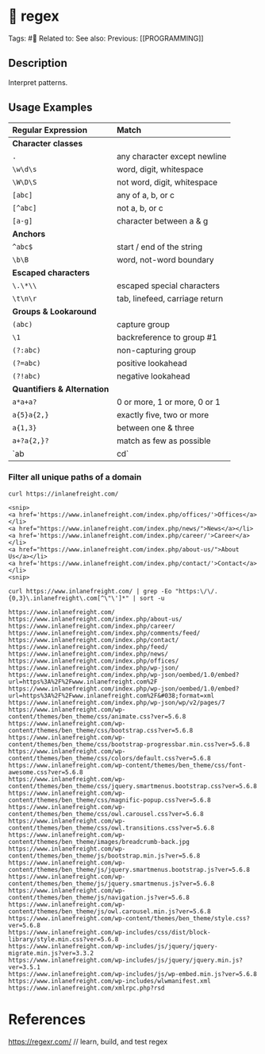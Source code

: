 # 🤖 regex

Tags: #🤖
Related to:
See also:
Previous: [[PROGRAMMING]]

## Description

Interpret patterns.

## Usage Examples

|Regular Expression|Match|
|:----|:----|
|**Character classes**| |
|`.`|any character except newline|
|`\w\d\s`|word, digit, whitespace|
|`\W\D\S`|not word, digit, whitespace|
|`[abc]`|any of a, b, or c|
|`[^abc]`|not a, b, or c|
|`[a-g]`|character between a & g|
|**Anchors**| |
|`^abc$`|start / end of the string|
|`\b\B`|word, not-word boundary|
|**Escaped characters**| |
|`\.\*\\`|escaped special characters|
|`\t\n\r`|tab, linefeed, carriage return|
|**Groups & Lookaround**| |
|`(abc)`|capture group|
|`\1`|backreference to group #1|
|`(?:abc)`|non-capturing group|
|`(?=abc)`|positive lookahead|
|`(?!abc)`|negative lookahead|
|**Quantifiers & Alternation**| |
|`a*a+a?`|0 or more, 1 or more, 0 or 1|
|`a{5}a{2,}`|exactly five, two or more|
|`a{1,3}`|between one & three|
|`a+?a{2,}?`|match as few as possible|
|`ab|cd`|match ab or cd|

### Filter all unique paths of a domain

	curl https://inlanefreight.com/

```text
<snip>
<a href='https://www.inlanefreight.com/index.php/offices/'>Offices</a></li>
<a href="https://www.inlanefreight.com/index.php/news/">News</a></li>
<a href='https://www.inlanefreight.com/index.php/career/'>Career</a></li>
<a href="https://www.inlanefreight.com/index.php/about-us/">About Us</a></li>
<a href='https://www.inlanefreight.com/index.php/contact/'>Contact</a></li>
<snip>
```

	curl https://www.inlanefreight.com/ | grep -Eo "https:\/\/.{0,3}\.inlanefreight\.com[^\"\']*" | sort -u

```text
https://www.inlanefreight.com/
https://www.inlanefreight.com/index.php/about-us/
https://www.inlanefreight.com/index.php/career/
https://www.inlanefreight.com/index.php/comments/feed/
https://www.inlanefreight.com/index.php/contact/
https://www.inlanefreight.com/index.php/feed/
https://www.inlanefreight.com/index.php/news/
https://www.inlanefreight.com/index.php/offices/
https://www.inlanefreight.com/index.php/wp-json/
https://www.inlanefreight.com/index.php/wp-json/oembed/1.0/embed?url=https%3A%2F%2Fwww.inlanefreight.com%2F
https://www.inlanefreight.com/index.php/wp-json/oembed/1.0/embed?url=https%3A%2F%2Fwww.inlanefreight.com%2F&#038;format=xml
https://www.inlanefreight.com/index.php/wp-json/wp/v2/pages/7
https://www.inlanefreight.com/wp-content/themes/ben_theme/css/animate.css?ver=5.6.8
https://www.inlanefreight.com/wp-content/themes/ben_theme/css/bootstrap.css?ver=5.6.8
https://www.inlanefreight.com/wp-content/themes/ben_theme/css/bootstrap-progressbar.min.css?ver=5.6.8
https://www.inlanefreight.com/wp-content/themes/ben_theme/css/colors/default.css?ver=5.6.8
https://www.inlanefreight.com/wp-content/themes/ben_theme/css/font-awesome.css?ver=5.6.8
https://www.inlanefreight.com/wp-content/themes/ben_theme/css/jquery.smartmenus.bootstrap.css?ver=5.6.8
https://www.inlanefreight.com/wp-content/themes/ben_theme/css/magnific-popup.css?ver=5.6.8
https://www.inlanefreight.com/wp-content/themes/ben_theme/css/owl.carousel.css?ver=5.6.8
https://www.inlanefreight.com/wp-content/themes/ben_theme/css/owl.transitions.css?ver=5.6.8
https://www.inlanefreight.com/wp-content/themes/ben_theme/images/breadcrumb-back.jpg
https://www.inlanefreight.com/wp-content/themes/ben_theme/js/bootstrap.min.js?ver=5.6.8
https://www.inlanefreight.com/wp-content/themes/ben_theme/js/jquery.smartmenus.bootstrap.js?ver=5.6.8
https://www.inlanefreight.com/wp-content/themes/ben_theme/js/jquery.smartmenus.js?ver=5.6.8
https://www.inlanefreight.com/wp-content/themes/ben_theme/js/navigation.js?ver=5.6.8
https://www.inlanefreight.com/wp-content/themes/ben_theme/js/owl.carousel.min.js?ver=5.6.8
https://www.inlanefreight.com/wp-content/themes/ben_theme/style.css?ver=5.6.8
https://www.inlanefreight.com/wp-includes/css/dist/block-library/style.min.css?ver=5.6.8
https://www.inlanefreight.com/wp-includes/js/jquery/jquery-migrate.min.js?ver=3.3.2
https://www.inlanefreight.com/wp-includes/js/jquery/jquery.min.js?ver=3.5.1
https://www.inlanefreight.com/wp-includes/js/wp-embed.min.js?ver=5.6.8
https://www.inlanefreight.com/wp-includes/wlwmanifest.xml
https://www.inlanefreight.com/xmlrpc.php?rsd
```

# References

https://regexr.com/ // learn, build, and test regex